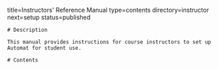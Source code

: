 title=Instructors' Reference Manual
type=contents
directory=instructor
next=setup
status=published
~~~~~~
# Description

This manual provides instructions for course instructors to set up Automat for student use.

# Contents


